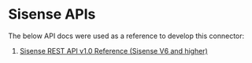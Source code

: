 # Sisense APIs

The below API docs were used as a reference to develop this connector:

1. [Sisense REST API v1.0 Reference (Sisense V6 and
   higher)](https://sisense.dev/reference/rest/v1.html)
